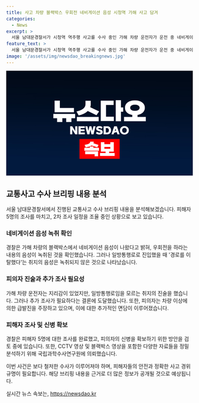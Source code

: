 ```yaml
---
title: 사고 차량 블랙박스 우회전 네비게이션 음성 시청역 가해 사고 담겨
categories:
  - News
excerpt: >
  서울 남대문경찰서가 시청역 역주행 사고를 수사 중인 가해 차량 운전자가 운전 중 네비게이션을 무시한 것으로 드러났다. 차량 블랙박스 영상에는 경로 이탈 경고음이 없었으며, 운전자는 급발진을 주장하고 있다. 피해자 5명의 조사를 마친 뒤, 10일에 2차 조사 예정이며, 부상으로 인해 피의자는 장시간 조사가 불가능한 상황이라고 밝혔다. 경찰은 블랙박스, CCTV 영상 등을 분석하고 사고 현장을 재구성할 예정이다.
feature_text: >
  서울 남대문경찰서가 시청역 역주행 사고를 수사 중인 가해 차량 운전자가 운전 중 네비게이션을 무시한 것으로 드러났다. 차량 블랙박스 영상에는 경로 이탈 경고음이 없었으며, 운전자는 급발진을 주장하고 있다. 피해자 5명의 조사를 마친 뒤, 10일에 2차 조사 예정이며, 부상으로 인해 피의자는 장시간 조사가 불가능한 상황이라고 밝혔다. 경찰은 블랙박스, CCTV 영상 등을 분석하고 사고 현장을 재구성할 예정이다.
image: '/assets/img/newsdao_breakingnews.jpg'
---
```


<p><img src="/assets/img/newsdao_breakingnews.jpg" alt="koreaapp 속보" /></p>

<h2 data-ke-size="size26">교통사고 수사 브리핑 내용 분석</h2>

<p data-ke-size="size16">서울 남대문경찰서에서 진행된 교통사고 수사 브리핑 내용을 분석해보겠습니다. 피해자 5명의 조사를 마치고, 2차 조사 일정을 조율 중인 상황으로 보고 있습니다.</p>

<h3>네비게이션 음성 녹취 확인</h3>

<p data-ke-size="size16">경찰은 가해 차량의 블랙박스에서 네비게이션 음성이 나왔다고 밝혀, 우회전을 하라는 내용의 음성이 녹취된 것을 확인했습니다. 그러나 일방통행로로 진입했을 때 '경로를 이탈했다'는 취지의 음성은 녹취되지 않은 것으로 나타났습니다.</p>

<h3>피의자 진술과 추가 조사 필요성</h3>

<p data-ke-size="size16">가해 차량 운전자는 지리감이 있었지만, 일방통행로임을 모르는 취지의 진술을 했습니다. 그러나 추가 조사가 필요하다는 결론에 도달했습니다. 또한, 피의자는 차량 이상에 의한 급발진을 주장하고 있으며, 이에 대한 추가적인 면담이 이루어졌습니다.</p>

<h3>피해자 조사 및 신병 확보</h3>

<p data-ke-size="size16">경찰은 피해자 5명에 대한 조사를 완료했고, 피의자의 신병을 확보하기 위한 방안을 검토 중에 있습니다. 또한, CCTV 영상 및 블랙박스 영상을 포함한 다양한 자료들을 정밀 분석하기 위해 국립과학수사연구원에 의뢰했습니다.</p>

<p>이번 사건은 보다 철저한 수사가 이루어져야 하며, 피해자들의 안전과 정확한 사고 경위 규명이 필요합니다. 해당 브리핑 내용을 근거로 더 많은 정보가 공개될 것으로 예상됩니다.</p>
실시간 뉴스 속보는, <a href="https://newsdao.kr" rel="dofollow">https://newsdao.kr</a>


